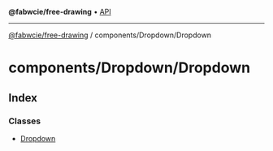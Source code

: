 **@fabwcie/free-drawing** • [API](../../../README.md)

***

[@fabwcie/free-drawing](../../../README.md) / components/Dropdown/Dropdown

# components/Dropdown/Dropdown

## Index

### Classes

- [Dropdown](classes/Dropdown.md)
